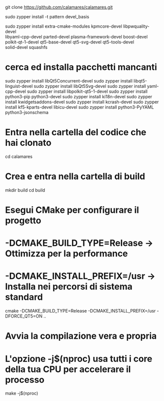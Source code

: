 git clone https://github.com/calamares/calamares.git

sudo zypper install -t pattern devel_basis

sudo zypper install extra-cmake-modules kpmcore-devel libpwquality-devel \
libyaml-cpp-devel parted-devel plasma-framework-devel boost-devel \
polkit-qt-1-devel qt5-base-devel qt5-svg-devel qt5-tools-devel \
solid-devel squashfs

# cerca ed installa pacchetti mancanti

sudo zypper install libQt5Concurrent-devel
sudo zypper install libqt5-linguist-devel
sudo zypper install libQt5Svg-devel
sudo zypper install yaml-cpp-devel
sudo zypper install libpolkit-qt5-1-devel
sudo zypper install python3-pip python3-devel
sudo zypper install ki18n-devel
sudo zypper install kwidgetsaddons-devel
sudo zypper install kcrash-devel
sudo zypper install kf5-kparts-devel libicu-devel
sudo zypper install python3-PyYAML python3-jsonschema




# Entra nella cartella del codice che hai clonato
cd calamares

# Crea e entra nella cartella di build
mkdir build
cd build

# Esegui CMake per configurare il progetto
# -DCMAKE_BUILD_TYPE=Release -> Ottimizza per la performance
# -DCMAKE_INSTALL_PREFIX=/usr -> Installa nei percorsi di sistema standard
cmake -DCMAKE_BUILD_TYPE=Release -DCMAKE_INSTALL_PREFIX=/usr -DFORCE_QT5=ON ..

# Avvia la compilazione vera e propria
# L'opzione -j$(nproc) usa tutti i core della tua CPU per accelerare il processo
make -j$(nproc)